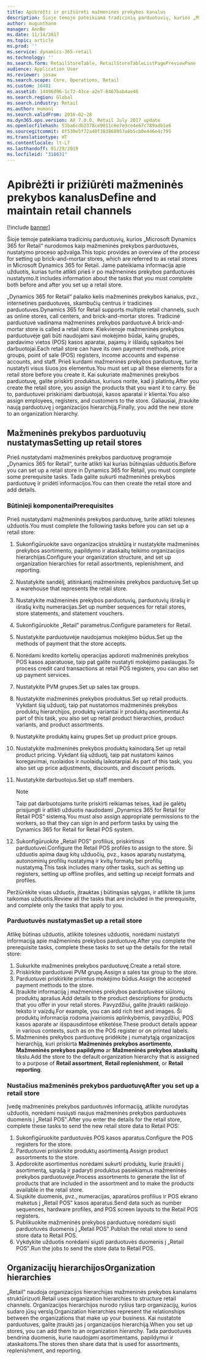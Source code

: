 ```yaml
---
title: Apibrėžti ir prižiūrėti mažmeninės prekybos kanalus
description: Šioje temoje pateikiama tradicinių parduotuvių, kurios „Microsoft Dynamics 365 for Retail“ nurodomos kaip mažmeninės prekybos parduotuvės, nustatymo proceso apžvalga. Jame pateikiama informacija apie užduotis, kurias turite atlikti prieš ir po mažmeninės prekybos parduotuvės nustatymo.
author: mugunthanm
manager: AnnBe
ms.date: 11/14/2017
ms.topic: article
ms.prod: ''
ms.service: dynamics-365-retail
ms.technology: ''
ms.search.form: RetailStoreTable, RetailStoreTableListPagePreviewPane
audience: Application User
ms.reviewer: josaw
ms.search.scope: Core, Operations, Retail
ms.custom: 16481
ms.assetid: 14496d96-1c72-43ce-a2e7-8467bab4ae46
ms.search.region: Global
ms.search.industry: Retail
ms.author: mumani
ms.search.validFrom: 2016-02-28
ms.dyn365.ops.version: AX 7.0.0, Retail July 2017 update
ms.openlocfilehash: 53ba6cdb2378ce9011c6e7e3ce4e67c789adb1e6
ms.sourcegitcommit: 0f530e5f72a40f383868957a6b5cb0e446e4c795
ms.translationtype: HT
ms.contentlocale: lt-LT
ms.lasthandoff: 01/29/2019
ms.locfileid: "318631"
---
```

# <a name="define-and-maintain-retail-channels"></a><span data-ttu-id="03aa7-104">Apibrėžti ir prižiūrėti mažmeninės prekybos kanalus</span><span class="sxs-lookup"><span data-stu-id="03aa7-104">Define and maintain retail channels</span></span>

[!include [banner](includes/banner.md)]

<span data-ttu-id="03aa7-105">Šioje temoje pateikiama tradicinių parduotuvių, kurios „Microsoft Dynamics 365 for Retail“ nurodomos kaip mažmeninės prekybos parduotuvės, nustatymo proceso apžvalga.</span><span class="sxs-lookup"><span data-stu-id="03aa7-105">This topic provides an overview of the process for setting up brick-and-mortar stores, which are referred to as retail stores in Microsoft Dynamics 365 for Retail.</span></span> <span data-ttu-id="03aa7-106">Jame pateikiama informacija apie užduotis, kurias turite atlikti prieš ir po mažmeninės prekybos parduotuvės nustatymo.</span><span class="sxs-lookup"><span data-stu-id="03aa7-106">It includes information about the tasks that you must complete both before and after you set up a retail store.</span></span>

<span data-ttu-id="03aa7-107">„Dynamics 365 for Retail“ palaiko kelis mažmeninės prekybos kanalus, pvz., internetines parduotuves, skambučių centrus ir tradicines parduotuves.</span><span class="sxs-lookup"><span data-stu-id="03aa7-107">Dynamics 365 for Retail supports multiple retail channels, such as online stores, call centers, and brick-and-mortar stores.</span></span> <span data-ttu-id="03aa7-108">Tradicinė parduotuvė vadinama mažmeninės prekybos parduotuve.</span><span class="sxs-lookup"><span data-stu-id="03aa7-108">A brick-and-mortar store is called a retail store.</span></span> <span data-ttu-id="03aa7-109">Kiekvienoje mažmeninės prekybos parduotuvėje gali būti naudojami savi mokėjimo būdai, kainų grupės, pardavimo vietos (POS) kasos aparatai, pajamų ir išlaidų sąskaitos bei darbuotojai.</span><span class="sxs-lookup"><span data-stu-id="03aa7-109">Each retail store can have its own payment methods, price groups, point of sale (POS) registers, income accounts and expense accounts, and staff.</span></span> <span data-ttu-id="03aa7-110">Prieš kurdami mažmeninės prekybos parduotuvę, turite nustatyti visus šiuos jos elementus.</span><span class="sxs-lookup"><span data-stu-id="03aa7-110">You must set up all these elements for a retail store before you create it.</span></span> <span data-ttu-id="03aa7-111">Kai sukuriate mažmeninės prekybos parduotuvę, galite priskirti produktus, kuriuos norite, kad ji platintų.</span><span class="sxs-lookup"><span data-stu-id="03aa7-111">After you create the retail store, you assign the products that you want it to carry.</span></span> <span data-ttu-id="03aa7-112">Be to, parduotuvei priskiriami darbuotojai, kasos aparatai ir klientai.</span><span class="sxs-lookup"><span data-stu-id="03aa7-112">You also assign employees, registers, and customers to the store.</span></span> <span data-ttu-id="03aa7-113">Galiausiai, įtraukite naują parduotuvę į organizacijos hierarchiją.</span><span class="sxs-lookup"><span data-stu-id="03aa7-113">Finally, you add the new store to an organization hierarchy.</span></span>

## <a name="setting-up-retail-stores"></a><span data-ttu-id="03aa7-114">Mažmeninės prekybos parduotuvių nustatymas</span><span class="sxs-lookup"><span data-stu-id="03aa7-114">Setting up retail stores</span></span>

<span data-ttu-id="03aa7-115">Prieš nustatydami mažmeninės prekybos parduotuvę programoje „Dynamics 365 for Retail“, turite atlikti kai kurias būtinąsias užduotis.</span><span class="sxs-lookup"><span data-stu-id="03aa7-115">Before you can set up a retail store in Dynamics 365 for Retail, you must complete some prerequisite tasks.</span></span> <span data-ttu-id="03aa7-116">Tada galite sukurti mažmeninės prekybos parduotuvę ir pridėti informacijos.</span><span class="sxs-lookup"><span data-stu-id="03aa7-116">You can then create the retail store and add details.</span></span>

### <a name="prerequisites"></a><span data-ttu-id="03aa7-117">Būtinieji komponentai</span><span class="sxs-lookup"><span data-stu-id="03aa7-117">Prerequisites</span></span>

<span data-ttu-id="03aa7-118">Prieš nustatydami mažmeninės prekybos parduotuvę, turite atlikti tolesnes užduotis.</span><span class="sxs-lookup"><span data-stu-id="03aa7-118">You must complete the following tasks before you can set up a retail store:</span></span>

1. <span data-ttu-id="03aa7-119">Sukonfigūruokite savo organizacijos struktūrą ir nustatykite mažmeninės prekybos asortimento, papildymo ir ataskaitų teikimo organizacijos hierarchijas.</span><span class="sxs-lookup"><span data-stu-id="03aa7-119">Configure your organization structure, and set up organization hierarchies for retail assortments, replenishment, and reporting.</span></span>
2. <span data-ttu-id="03aa7-120">Nustatykite sandėlį, atitinkantį mažmeninės prekybos parduotuvę.</span><span class="sxs-lookup"><span data-stu-id="03aa7-120">Set up a warehouse that represents the retail store.</span></span>
3. <span data-ttu-id="03aa7-121">Nustatykite mažmeninės prekybos parduotuvių, parduotuvių išrašų ir išrašų kvitų numeracijas.</span><span class="sxs-lookup"><span data-stu-id="03aa7-121">Set up number sequences for retail stores, store statements, and statement vouchers.</span></span>
4. <span data-ttu-id="03aa7-122">Sukonfigūruokite „Retail‟ parametrus.</span><span class="sxs-lookup"><span data-stu-id="03aa7-122">Configure parameters for Retail.</span></span>
5. <span data-ttu-id="03aa7-123">Nustatykite parduotuvėje naudojamus mokėjimo būdus.</span><span class="sxs-lookup"><span data-stu-id="03aa7-123">Set up the methods of payment that the store accepts.</span></span>
6. <span data-ttu-id="03aa7-124">Norėdami kredito kortelių operacijas apdoroti mažmeninės prekybos POS kasos aparatuose, taip pat galite nustatyti mokėjimo paslaugas.</span><span class="sxs-lookup"><span data-stu-id="03aa7-124">To process credit card transactions at retail POS registers, you can also set up payment services.</span></span>
7. <span data-ttu-id="03aa7-125">Nustatykite PVM grupes.</span><span class="sxs-lookup"><span data-stu-id="03aa7-125">Set up sales tax groups.</span></span>
8. <span data-ttu-id="03aa7-126">Nustatykite mažmeninės prekybos produktus.</span><span class="sxs-lookup"><span data-stu-id="03aa7-126">Set up retail products.</span></span> <span data-ttu-id="03aa7-127">Vykdant šią užduotį, taip pat nustatomos mažmeninės prekybos produktų hierarchijos, produktų variantai ir produktų asortimentai.</span><span class="sxs-lookup"><span data-stu-id="03aa7-127">As part of this task, you also set up retail product hierarchies, product variants, and product assortments.</span></span>
9. <span data-ttu-id="03aa7-128">Nustatykite produktų kainų grupes.</span><span class="sxs-lookup"><span data-stu-id="03aa7-128">Set up product price groups.</span></span>
10. <span data-ttu-id="03aa7-129">Nustatykite mažmeninės prekybos produktų kainodarą.</span><span class="sxs-lookup"><span data-stu-id="03aa7-129">Set up retail product pricing.</span></span> <span data-ttu-id="03aa7-130">Vykdant šią užduotį, taip pat nustatomi kainos koregavimai, nuolaidos ir nuolaidų laikotarpiai.</span><span class="sxs-lookup"><span data-stu-id="03aa7-130">As part of this task, you also set up price adjustments, discounts, and discount periods.</span></span>
11. <span data-ttu-id="03aa7-131">Nustatykite darbuotojus.</span><span class="sxs-lookup"><span data-stu-id="03aa7-131">Set up staff members.</span></span>

    > [!NOTE]
    > <span data-ttu-id="03aa7-132">Taip pat darbuotojams turite priskirti reikiamas teises, kad jie galėtų prisijungti ir atlikti užduotis naudodami „Dynamics 365 for Retail for Retail POS“ sistemą.</span><span class="sxs-lookup"><span data-stu-id="03aa7-132">You must also assign appropriate permissions to the workers, so that they can sign in and perform tasks by using the Dynamics 365 for Retail for Retail POS system.</span></span>

12. <span data-ttu-id="03aa7-133">Sukonfigūruokite „Retail POS‟ profilius, priskirtinus parduotuvei.</span><span class="sxs-lookup"><span data-stu-id="03aa7-133">Configure the Retail POS profiles to assign to the store.</span></span> <span data-ttu-id="03aa7-134">Ši užduotis apima daug kitų užduočių, pvz., kasos aparatų nustatymą, autonominių profilių nustatymą ir kvitų formatų bei profilių nustatymą.</span><span class="sxs-lookup"><span data-stu-id="03aa7-134">This task includes many other tasks, such as setting up registers, setting up offline profiles, and setting up receipt formats and profiles.</span></span>

<span data-ttu-id="03aa7-135">Peržiūrėkite visas užduotis, įtrauktas į būtinąsias sąlygas, ir atlikite tik jums taikomas užduotis.</span><span class="sxs-lookup"><span data-stu-id="03aa7-135">Review all the tasks that are included in the prerequisite, and complete only the tasks that apply to you.</span></span>

### <a name="set-up-a-retail-store"></a><span data-ttu-id="03aa7-136">Parduotuvės nustatymas</span><span class="sxs-lookup"><span data-stu-id="03aa7-136">Set up a retail store</span></span>

<span data-ttu-id="03aa7-137">Atlikę būtinas užduotis, atlikite tolesnes užduotis, norėdami nustatyti informaciją apie mažmeninės prekybos parduotuvę.</span><span class="sxs-lookup"><span data-stu-id="03aa7-137">After you complete the prerequisite tasks, complete these tasks to set up the details for the retail store:</span></span>

1. <span data-ttu-id="03aa7-138">Sukurkite mažmeninės prekybos parduotuvę.</span><span class="sxs-lookup"><span data-stu-id="03aa7-138">Create a retail store.</span></span>
2. <span data-ttu-id="03aa7-139">Priskirkite parduotuvei PVM grupę.</span><span class="sxs-lookup"><span data-stu-id="03aa7-139">Assign a sales tax group to the store.</span></span>
3. <span data-ttu-id="03aa7-140">Parduotuvei priskirkite priimtus mokėjimo būdus.</span><span class="sxs-lookup"><span data-stu-id="03aa7-140">Assign the accepted payment methods to the store.</span></span>
4. <span data-ttu-id="03aa7-141">Įtraukite informaciją į mažmeninės prekybos parduotuvėse siūlomų produktų aprašus.</span><span class="sxs-lookup"><span data-stu-id="03aa7-141">Add details to the product descriptions for products that you offer in your retail stores.</span></span> <span data-ttu-id="03aa7-142">Pavyzdžiui, galite įtraukti raiškiojo teksto ir vaizdų.</span><span class="sxs-lookup"><span data-stu-id="03aa7-142">For example, you can add rich text and images.</span></span> <span data-ttu-id="03aa7-143">Ši produktų informacija rodoma įvairiomis aplinkybėmis, pavyzdžiui, POS kasos aparate ar išspausdintose etiketėse.</span><span class="sxs-lookup"><span data-stu-id="03aa7-143">These product details appear in various contexts, such as on the POS register or on printed labels.</span></span>
5. <span data-ttu-id="03aa7-144">Mažmeninės prekybos parduotuvę pridėkite į numatytąją organizacijos hierarchiją, kuri priskirta **Mažmeninės prekybos asortimento**, **Mažmeninės prekybos papildymo** ar **Mažmeninės prekybos ataskaitų** tikslu.</span><span class="sxs-lookup"><span data-stu-id="03aa7-144">Add the store to the default organization hierarchy that is assigned to a purpose of **Retail assortment**, **Retail replenishment**, or **Retail reporting**.</span></span>

### <a name="after-you-set-up-a-retail-store"></a><span data-ttu-id="03aa7-145">Nustačius mažmeninės prekybos parduotuvę</span><span class="sxs-lookup"><span data-stu-id="03aa7-145">After you set up a retail store</span></span>

<span data-ttu-id="03aa7-146">Įvedę mažmeninės prekybos parduotuvės informaciją, atlikite nurodytas užduotis, norėdami nusiųsti naujus mažmeninės prekybos parduotuvės duomenis į „Retail POS‟.</span><span class="sxs-lookup"><span data-stu-id="03aa7-146">After you enter the details for the retail store, complete these tasks to send the new retail store data to Retail POS:</span></span>

1. <span data-ttu-id="03aa7-147">Sukonfigūruokite parduotuvės POS kasos aparatus.</span><span class="sxs-lookup"><span data-stu-id="03aa7-147">Configure the POS registers for the store.</span></span>
2. <span data-ttu-id="03aa7-148">Parduotuvei priskirkite produktų asortimentą.</span><span class="sxs-lookup"><span data-stu-id="03aa7-148">Assign product assortments to the store.</span></span>
3. <span data-ttu-id="03aa7-149">Apdorokite asortimentus norėdami sukurti produktų, kurie įtraukti į asortimentą, sąrašą ir padaryti produktus pasiekiamus mažmeninės prekybos parduotuvėje.</span><span class="sxs-lookup"><span data-stu-id="03aa7-149">Process assortments to generate the list of products that are included in the assortment and to make the products available in the retail store.</span></span>
4. <span data-ttu-id="03aa7-150">Siųskite duomenis, pvz., numeracijas, aparatūros profilius ir POS ekrano maketus į „Retail POS‟ kasos aparatus.</span><span class="sxs-lookup"><span data-stu-id="03aa7-150">Send data such as number sequences, hardware profiles, and POS screen layouts to the Retail POS registers.</span></span>
5. <span data-ttu-id="03aa7-151">Publikuokite mažmeninės prekybos parduotuvę norėdami siųsti parduotuvės duomenis į „Retail POS‟.</span><span class="sxs-lookup"><span data-stu-id="03aa7-151">Publish the retail store to send store data to Retail POS.</span></span>
6. <span data-ttu-id="03aa7-152">Vykdykite užduotis norėdami siųsti parduotuvės duomenis į „Retail POS‟.</span><span class="sxs-lookup"><span data-stu-id="03aa7-152">Run the jobs to send the store data to Retail POS.</span></span>

## <a name="organization-hierarchies"></a><span data-ttu-id="03aa7-153">Organizacijų hierarchijos</span><span class="sxs-lookup"><span data-stu-id="03aa7-153">Organization hierarchies</span></span>

<span data-ttu-id="03aa7-154">„Retail‟ naudoja organizacijos hierarchijas mažmeninės prekybos kanalams struktūrizuoti.</span><span class="sxs-lookup"><span data-stu-id="03aa7-154">Retail uses organization hierarchies to structure retail channels.</span></span> <span data-ttu-id="03aa7-155">Organizacijos hierarchijos nurodo ryšius tarp organizacijų, kurios sudaro jūsų verslą.</span><span class="sxs-lookup"><span data-stu-id="03aa7-155">Organization hierarchies represent the relationships between the organizations that make up your business.</span></span> <span data-ttu-id="03aa7-156">Kai nustatote parduotuves, galite įtraukti jas į organizacijos hierarchiją.</span><span class="sxs-lookup"><span data-stu-id="03aa7-156">When you set up stores, you can add them to an organization hierarchy.</span></span> <span data-ttu-id="03aa7-157">Tada parduotuvės bendrina duomenis, kurie naudojami asortimentams, papildymui ir ataskaitoms.</span><span class="sxs-lookup"><span data-stu-id="03aa7-157">The stores then share data that is used for assortments, replenishment, and reporting.</span></span>

